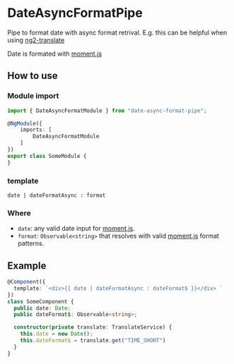 # DateAsyncFormatPipe

Pipe to format date with async format retrival.
E.g. this can be helpful when using [ng2-translate](https://www.npmjs.com/package/ng2-translate)

Date is formated with [moment.js](http://momentjs.com)

## How to use
### Module import
```ts
import { DateAsyncFormatModule } from "date-async-format-pipe";

@NgModule({
    imports: [
        DateAsyncFormatModule
    ]
})
export class SomeModule {
}
```

### template
`date | dateFormatAsync : format`

### Where
- `date`: any valid date input for [moment.js](http://momentjs.com).
- `format`: `Observable<string>` that resolves with valid [moment.js](http://momentjs.com) format patterns.

## Example
```ts
@Component({
  template: `<div>{{ date | dateFormatAsync : dateFormat$ }}</div> `
})
class SomeComponent {
  public date: Date;
  public dateFormat$: Observable<string>;

  constructor(private translate: TranslateService) {
    this.date = new Date();
    this.dateFormat$ = translate.get("TIME_SHORT")
  }
}
```
